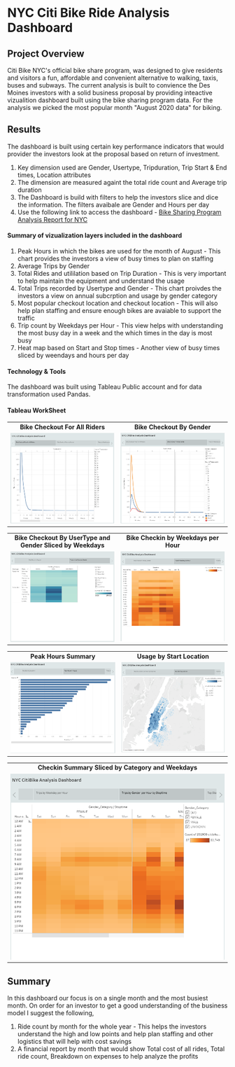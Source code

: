 # NYC Citi Bike Ride Analysis Dashboard
## Project Overview

Citi Bike NYC's official bike share program, was designed to give residents and visitors a fun, affordable and convenient alternative to walking, taxis, buses and subways.
The current analysis is built to convience the Des Moines investors with a solid business proposal by providing inteactive vizualition dashboard built using the bike sharing program data. For the analysis we picked the most popular month "August 2020 data" for biking.

## Results
The dashboard is built using certain key performance indicators that would provider the investors look at the proposal based on return of investment.

1.  Key dimension used are Gender, Usertype, Tripduration, Trip Start & End times, Location attributes
2.  The dimension are measured againt the total ride count and Average trip duration
3.  The Dashboard is build with filters to help the investors slice and dice the information. The filters avaibale are Gender and Hours per day
4.  Use the following link to access the dashboard - [Bike Sharing Program Analysis Report for NYC](https://public.tableau.com/profile/prathima.bandi#!/vizhome/NYCCitiBikeAnalysisReport/NYCCitiBikeAnalysisDashboard?publish=yes)

#### Summary of vizualization layers included in the dashboard
1. Peak Hours in which the bikes are used for the month of August - This chart provides the investors a view of busy times to plan on staffing
2. Average Trips by Gender
3. Total Rides and utililation based on Trip Duration - This is very important to help maintain the equipment and understand the usage
4. Total Trips recorded by Usertype and Gender - This chart proivdes the investors a view on annual subcrption and usage by gender category
5. Most popular checkout location and checkout location - This will also help plan staffing and ensure enough bikes are avaiable to support the traffic
6. Trip count by Weekdays per Hour - This view helps with understanding the most busy day in a week and the which times in the day is most busy
7. Heat map based on Start and Stop times - Another view of busy times sliced by weendays and hours per day

#### Technology & Tools
The dashboard was built using Tableau Public account and for data transformation used Pandas.

#### Tableau WorkSheet
 <table>
 <tr>   
  <td align="center"> <b> Bike Checkout For All Riders </b> </td>
  <td align="center"> <b> Bike Checkout By Gender </b> </td>
  </tr> 
  <tr>   
    <td valign="top"> <img src="/Images/AllRiderCheckouttime.png" width="500" /> </td>
    <td valign="top"> <img src="/Images/CheckouttimebyGender.png" width="500" /> </td>
  </tr>     
</Table>
<table>
  <tr>   
     <td align="center"> <b> Bike Checkout By UserType and Gender Sliced by Weekdays </b></td>
     <td align="center"> <b> Bike Checkin by Weekdays per Hour</b></td>
  </tr> 
  <tr>   
    <td valign="top"> <img src="/Images/WeekdayridesummaryByGenderandUsertype.png" width="500" /> </td>
    <td valign="top"> <img src="/Images/StoptimeWeekdaysperday.png" width="500" /> </td>
   
  </tr>     
</Table> 
<table>
 <tr>   
  <td align="center"><b> Peak Hours Summary </b> </td>
    <td align="center"> <b> Usage by Start Location </b></td>
  </tr> 
  <tr>   
    <td valign="top"> <img src="/Images/PeakHoursRideCount.png" width="500" /> </td>
    <td valign="top"> <img src="/Images/PeakHoursMaps.png" width="500" /> </td>
  </tr>     
</Table> 
<table>
 <tr>   
  <td align="center"> <b> Checkin Summary Sliced by Category and Weekdays </b> </td>
    
  </tr> 
  <tr>   
    <td valign="top"> <img src="/Images/StoptimeWeekdaysperdayByCategory.png" /> </td>
  
  </tr>     
</Table> 


## Summary 
In this dashboard our focus is on a single month and the most busiest month. On order for an investor to get a good understanding of the business model I suggest the following,
1.  Ride count by month for the whole year - This helps the investors understand the high and low points and help plan staffing and other logistics that will help with cost savings
2.  A financial report by month that would show  Total cost of all rides, Total ride count, Breakdown on expenses to help analyze the profits

 


